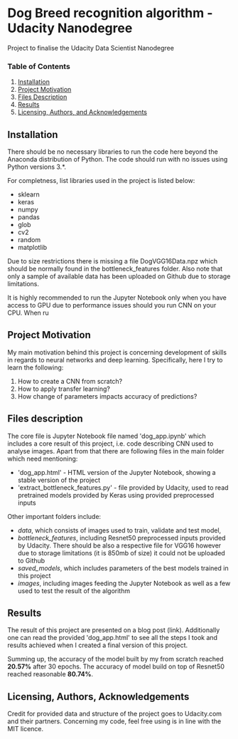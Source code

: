 # Dog Breed recognition algorithm - Udacity Nanodegree
 Project to finalise the Udacity Data Scientist Nanodegree 
 
 ### Table of Contents
 
1. [Installation](#installation)
2. [Project Motivation](#motivation)
3. [Files Description](#files)
4. [Results](#results)
5. [Licensing, Authors, and Acknowledgements](#licensing)


## Installation <a name="installation"></a>

There should be no necessary libraries to run the code here beyond the Anaconda distribution of Python. The code should run with no issues using Python versions 3.\*. 

For completness, list libraries used in the project is listed below:
- sklearn
- keras
- numpy
- pandas
- glob
- cv2
- random
- matplotlib

Due to size restrictions there is missing a file DogVGG16Data.npz which should be normally found in the bottleneck_features folder. Also note that only a sample of available data has been uploaded on Github due to storage limitations.

It is highly recommended to run the Jupyter Notebook only when you have access to GPU due to performance issues should you run CNN on your CPU. When ru

## Project Motivation<a name="motivation"></a>

My main motivation behind this project is concerning development of skills in regards to neural networks and deep learning. Specifically, here I try to learn the following:

1. How to create a CNN from scratch?
2. How to apply transfer learning?
3. How change of parameters impacts accuracy of predictions?

## Files description<a name="files"></a>
The core file is Jupyter Notebook file named 'dog_app.ipynb' which includes a core result of this project, i.e. code describing CNN used to analyse images.
Apart from that there are following files in the main folder which need mentioning:
- 'dog_app.html' - HTML version of the Jupyter Notebook, showing a stable version of the project
- 'extract_bottleneck_features.py' - file provided by Udacity, used to read pretrained models provided by Keras using provided preprocessed inputs

Other important folders include:
- _data_, which consists of images used to train, validate and test model,
- _bottleneck_features_, including Resnet50 preprocessed inputs provided by Udacity. There should be also a respective file for VGG16 however due to storage limitations (it is 850mb of size) it could not be uploaded to Github
- _saved_models_, which includes parameters of the best models trained in this project
- _images_, including images feeding the Jupyter Notebook as well as a few used to test the result of the algorithm

## Results <a name="results"></a>
The result of this project are presented on a blog post (link). Additionally one can read the provided 'dog_app.html' to see all the steps I took and results achieved when I created a final version of this project.

Summing up, the accuracy of the model built by my from scratch reached **20.57%** after 30 epochs. The accuracy of model build on top of Resnet50 reached reasonable **80.74%**.

## Licensing, Authors, Acknowledgements<a name="licensing"></a>
Credit for provided data and structure of the project goes to Udacity.com and their partners. Concerning my code, feel free using is in line with the MIT licence.
